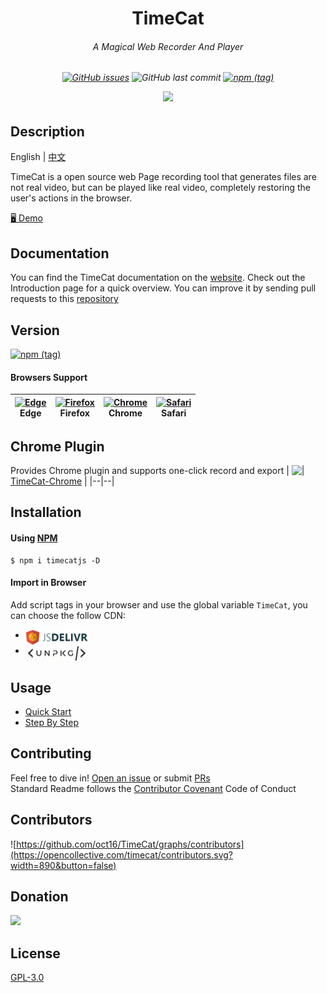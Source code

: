 <p align="center">
<h1 align="center">TimeCat</h1>
<h6 align="center">
A Magical Web Recorder And Player
</h6>
<h6 align="center">

[![GitHub issues](https://img.shields.io/github/issues-raw/oct16/TimeCat)](https://github.com/oct16/TimeCat/issues) ![GitHub last commit](https://img.shields.io/github/last-commit/oct16/timecat) [![npm (tag)](https://img.shields.io/npm/v/timecatjs/latest)](https://www.npmjs.com/package/timecatjs)

<img src="./timecat.gif">
</h6>

## Description

English | [中文](./README.cn.md)

TimeCat is a open source web Page recording tool that generates files are not real video, but can be played like real video, completely restoring the user's actions in the browser.

[🖥 Demo](https://timecatjs.com/demo)

## Documentation

You can find the TimeCat documentation on the [website](https://timecatjs.com). Check out the Introduction page for a quick overview. You can improve it by sending pull requests to this [repository](https://github.com/oct16/TimeCat-Docs)

## Version 

[![npm (tag)](https://img.shields.io/npm/v/timecatjs/latest)](https://www.npmjs.com/package/timecatjs)

#### Browsers Support

| [<img src="https://raw.githubusercontent.com/alrra/browser-logos/master/src/edge/edge_48x48.png" alt="Edge" width="24px" height="24px" />](http://godban.github.io/browsers-support-badges/)<br/>Edge | [<img src="https://raw.githubusercontent.com/alrra/browser-logos/master/src/firefox/firefox_48x48.png" alt="Firefox" width="24px" height="24px" />](http://godban.github.io/browsers-support-badges/)<br/>Firefox | [<img src="https://raw.githubusercontent.com/alrra/browser-logos/master/src/chrome/chrome_48x48.png" alt="Chrome" width="24px" height="24px" />](http://godban.github.io/browsers-support-badges/)<br/>Chrome | [<img src="https://raw.githubusercontent.com/alrra/browser-logos/master/src/safari/safari_48x48.png" alt="Safari" width="24px" height="24px" />](http://godban.github.io/browsers-support-badges/)<br/>Safari |
| - | - | - | - |

## Chrome Plugin

Provides Chrome plugin and supports one-click record and export
| <img width=34 align=top src="https://www.google.com/chrome/static/images/chrome-logo.svg" />| [TimeCat-Chrome](https://chrome.google.com/webstore/detail/timecat-chrome/jgnkkambbdmhfdbdbkljlenddlbplhal) |
|--|--|

## Installation

#### Using [NPM](https://www.npmjs.com/package/timecatjs)
```shell
$ npm i timecatjs -D
```

#### Import in Browser

Add script tags in your browser and use the global variable ``TimeCat``, you can choose the follow CDN:

- <a href="https://www.jsdelivr.com/package/npm/timecatjs"><img align="top" width="100" src="./assets/images/jsdelivr.png"></a>
- <a href="https://unpkg.com/timecatjs"><img align="top" width="100" src="./assets/images/unpkg.png"></a>

## Usage
 - [Quick Start](https://timecatjs.com/docs/)
 - [Step By Step](https://timecatjs.com/docs/step-by-step)

## Contributing

Feel free to dive in! [Open an issue](https://github.com/oct16/TimeCat/issues/new/choose) or submit [PRs](https://github.com/oct16/TimeCat/pulls)   
Standard Readme follows the [Contributor Covenant](https://www.contributor-covenant.org/version/2/0/code_of_conduct/) Code of Conduct

## Contributors

![https://github.com/oct16/TimeCat/graphs/contributors](https://opencollective.com/timecat/contributors.svg?width=890&button=false)

## Donation

<a href="https://opencollective.com/timecat">
<img width=150 src="https://opencollective.com/static/images/opencollectivelogo-footer-n.svg" />
</a>

## License

[GPL-3.0](LICENSE)
